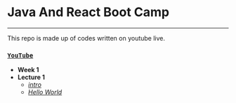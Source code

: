 # Java And React Boot Camp 
---
This repo is made up of codes written on youtube live.

### [`YouTube`](https://www.youtube.com/watch?v=-XfPd-cQRuo&t=5892s)
 - **Week 1**
 - **Lecture 1**
	 - [*intro*](https://github.com/huseyinidin/KodlamaioJava2022/tree/main/week1/intro/src/intro)
	 - [*Hello World*](https://github.com/huseyinidin/KodlamaioJava2022/tree/main/week1/helloWorld/src/helloWorld)

	